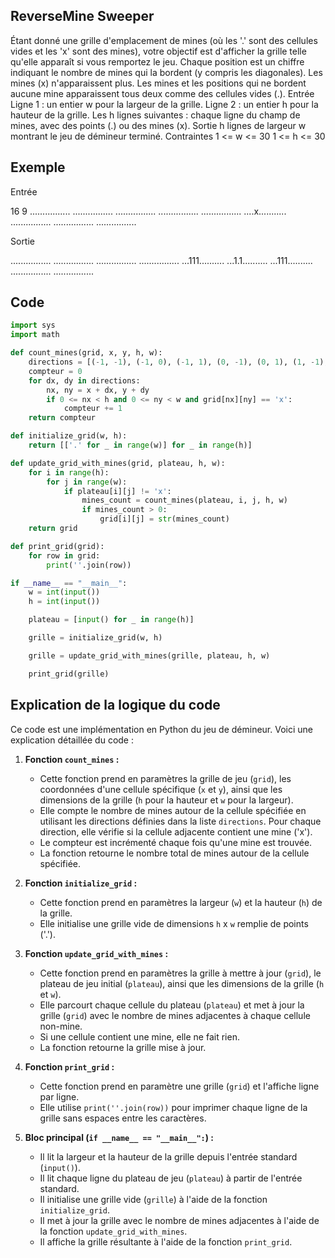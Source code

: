 ## ReverseMine Sweeper

Étant donné une grille d'emplacement de mines (où les '.' sont des cellules vides et les 'x' sont des mines), votre objectif est d'afficher la grille telle qu'elle apparaît si vous remportez le jeu.
Chaque position est un chiffre indiquant le nombre de mines qui la bordent (y compris les diagonales). Les mines (x) n'apparaissent plus. Les mines et les positions qui ne bordent aucune mine apparaissent tous deux comme des cellules vides (.).
Entrée
Ligne 1 : un entier w pour la largeur de la grille.
Ligne 2 : un entier h pour la hauteur de la grille.
Les h lignes suivantes : chaque ligne du champ de mines, avec des points (.) ou des mines (x).
Sortie
h lignes de largeur w montrant le jeu de démineur terminé.
Contraintes
1 <= w <= 30
1 <= h <= 30

## Exemple

Entrée

16
9
................
................
................
................
................
....x...........
................
................
................

Sortie

................
................
................
................
...111..........
...1.1..........
...111..........
................
................
## Code
```python
import sys
import math

def count_mines(grid, x, y, h, w):
    directions = [(-1, -1), (-1, 0), (-1, 1), (0, -1), (0, 1), (1, -1), (1, 0), (1, 1)]
    compteur = 0
    for dx, dy in directions:
        nx, ny = x + dx, y + dy
        if 0 <= nx < h and 0 <= ny < w and grid[nx][ny] == 'x':
            compteur += 1
    return compteur

def initialize_grid(w, h):
    return [['.' for _ in range(w)] for _ in range(h)]

def update_grid_with_mines(grid, plateau, h, w):
    for i in range(h):
        for j in range(w):
            if plateau[i][j] != 'x':
                mines_count = count_mines(plateau, i, j, h, w)
                if mines_count > 0:
                    grid[i][j] = str(mines_count)
    return grid

def print_grid(grid):
    for row in grid:
        print(''.join(row))

if __name__ == "__main__":
    w = int(input())
    h = int(input())

    plateau = [input() for _ in range(h)]

    grille = initialize_grid(w, h)

    grille = update_grid_with_mines(grille, plateau, h, w)

    print_grid(grille)


```
## Explication de la logique du code
Ce code est une implémentation en Python du jeu de démineur. Voici une explication détaillée du code :

1. **Fonction `count_mines` :**
   - Cette fonction prend en paramètres la grille de jeu (`grid`), les coordonnées d'une cellule spécifique (`x` et `y`), ainsi que les dimensions de la grille (`h` pour la hauteur et `w` pour la largeur).
   - Elle compte le nombre de mines autour de la cellule spécifiée en utilisant les directions définies dans la liste `directions`. Pour chaque direction, elle vérifie si la cellule adjacente contient une mine ('x').
   - Le compteur est incrémenté chaque fois qu'une mine est trouvée.
   - La fonction retourne le nombre total de mines autour de la cellule spécifiée.

2. **Fonction `initialize_grid` :**
   - Cette fonction prend en paramètres la largeur (`w`) et la hauteur (`h`) de la grille.
   - Elle initialise une grille vide de dimensions `h` x `w` remplie de points ('.').

3. **Fonction `update_grid_with_mines` :**
   - Cette fonction prend en paramètres la grille à mettre à jour (`grid`), le plateau de jeu initial (`plateau`), ainsi que les dimensions de la grille (`h` et `w`).
   - Elle parcourt chaque cellule du plateau (`plateau`) et met à jour la grille (`grid`) avec le nombre de mines adjacentes à chaque cellule non-mine.
   - Si une cellule contient une mine, elle ne fait rien.
   - La fonction retourne la grille mise à jour.

4. **Fonction `print_grid` :**
   - Cette fonction prend en paramètre une grille (`grid`) et l'affiche ligne par ligne.
   - Elle utilise `print(''.join(row))` pour imprimer chaque ligne de la grille sans espaces entre les caractères.

5. **Bloc principal (`if __name__ == "__main__":`) :**
   - Il lit la largeur et la hauteur de la grille depuis l'entrée standard (`input()`).
   - Il lit chaque ligne du plateau de jeu (`plateau`) à partir de l'entrée standard.
   - Il initialise une grille vide (`grille`) à l'aide de la fonction `initialize_grid`.
   - Il met à jour la grille avec le nombre de mines adjacentes à l'aide de la fonction `update_grid_with_mines`.
   - Il affiche la grille résultante à l'aide de la fonction `print_grid`.
